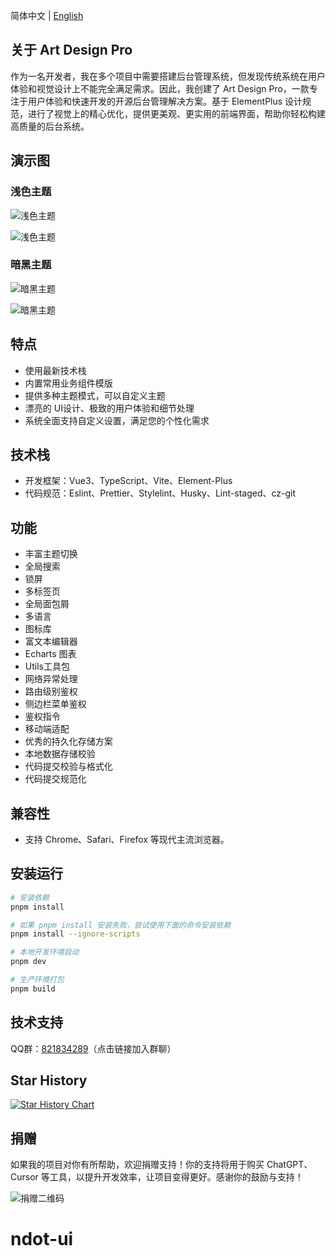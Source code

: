 简体中文 | [English](./README.en.md)

## 关于 Art Design Pro

作为一名开发者，我在多个项目中需要搭建后台管理系统，但发现传统系统在用户体验和视觉设计上不能完全满足需求。因此，我创建了 Art Design Pro，一款专注于用户体验和快速开发的开源后台管理解决方案。基于 ElementPlus 设计规范，进行了视觉上的精心优化，提供更美观、更实用的前端界面，帮助你轻松构建高质量的后台系统。

## 演示图

### 浅色主题

![浅色主题](https://www.qiniu.lingchen.kim/art_design_pro_readme_cover1.png)

![浅色主题](https://www.qiniu.lingchen.kim/art_design_pro_readme_cover2.png)

### 暗黑主题

![暗黑主题](https://www.qiniu.lingchen.kim/art_design_pro_readme_cover3.png)

![暗黑主题](https://www.qiniu.lingchen.kim/art_design_pro_readme_cover4.png)

## 特点

- 使用最新技术栈
- 内置常用业务组件模版
- 提供多种主题模式，可以自定义主题
- 漂亮的 UI设计、极致的用户体验和细节处理
- 系统全面支持自定义设置，满足您的个性化需求

## 技术栈

- 开发框架：Vue3、TypeScript、Vite、Element-Plus
- 代码规范：Eslint、Prettier、Stylelint、Husky、Lint-staged、cz-git

## 功能

- 丰富主题切换
- 全局搜索
- 锁屏
- 多标签页
- 全局面包屑
- 多语言
- 图标库
- 富文本编辑器
- Echarts 图表
- Utils工具包
- 网络异常处理
- 路由级别鉴权
- 侧边栏菜单鉴权
- 鉴权指令
- 移动端适配
- 优秀的持久化存储方案
- 本地数据存储校验
- 代码提交校验与格式化
- 代码提交规范化

## 兼容性

- 支持 Chrome、Safari、Firefox 等现代主流浏览器。

## 安装运行

```bash
# 安装依赖
pnpm install

# 如果 pnpm install 安装失败，尝试使用下面的命令安装依赖
pnpm install --ignore-scripts

# 本地开发环境启动
pnpm dev

# 生产环境打包
pnpm build
```

## 技术支持

QQ群：<a href="https://qm.qq.com/cgi-bin/qm/qr?k=Gg6yzZLFaNgmRhK0T5Qcjf7-XcAFWWXm&jump_from=webapi&authKey=YpRKVJQyFKYbGTiKw0GJ/YQXnNF+GdXNZC5beQQqnGZTvuLlXoMO7nw5fNXvmVhA">821834289</a>（点击链接加入群聊）

## Star History

[![Star History Chart](https://api.star-history.com/svg?repos=Daymychen/art-design-pro&type=Date)](https://www.star-history.com/#Daymychen/art-design-pro&Date)

## 捐赠

如果我的项目对你有所帮助，欢迎捐赠支持！你的支持将用于购买 ChatGPT、Cursor 等工具，以提升开发效率，让项目变得更好。感谢你的鼓励与支持！

![捐赠二维码](https://www.qiniu.lingchen.kim/%E7%BB%84%202%402x%202.png)

# ndot-ui
